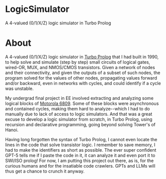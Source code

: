 # LogicSimulator
A 4-valued (0/1/X/Z) logic simulator in Turbo Prolog

# About
A 4-valued (0/1/X/Z) logic simulator in [Turbo Prolog](https://en.wikipedia.org/wiki/Visual_Prolog) that I had built in 1990, to help solve and simulate (step by step) small circuits of logical gates, wired-OR, MUX, and NMOS/CMOS transistors.
Given a network of nodes and their connectivity, and given the outputs of a subset of such nodes, the program solved for the values of other nodes, propagating values forward and/or backward, even in networks with cycles, and could identify if a cycle was unstable.

My undergrad final project in EE involved extracting and analyzing some logical blocks of [Motorola 6809](https://en.wikipedia.org/wiki/Motorola_6809). Some of these blocks were asynchronous and contained cycles, making them hard to analyze--which I had to do manually due to lack of access to logic simulators. And that was a great excuse to develop a logic simulator from scratch, in Turbo Prolog, using recursion and declarative programming, going beyond solving Tower's of Hanoi.

Having long forgotten the syntax of Turbo Prolog, I cannot even locate the lines in the code that solve transistor logic. I remember to save memory, I had to make the identifiers as short as possible. The ever super confident GPT-5 tells me if I paste the code in it, it can analyze it and even port it to SWI/ISO prolog!
For now, I am putting this project out there, as is, for the curious humans and for the insatiable code crawlers. GPTs and LLMs will thus get a chance to crunch it anyway.
